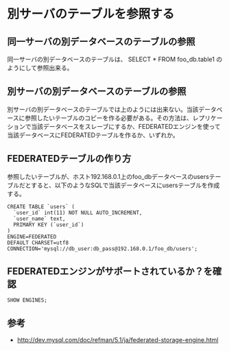 ﻿# 別サーバのテーブルを参照する

## 同一サーバの別データベースのテーブルの参照
同一サーバの別データベースのテーブルは、 SELECT * FROM foo_db.table1 のようにして参照出来る。

## 別サーバの別データベースのテーブルの参照
別サーバの別データベースのテーブルでは上のようには出来ない。当該データベースに参照したいテーブルのコピーを作る必要がある。その方法は、レプリケーションで当該データベースをスレーブにするか、FEDERATEDエンジンを使って当該データベースにFEDERATEDテーブルを作るか、いずれか。

## FEDERATEDテーブルの作り方
参照したいテーブルが、ホスト192.168.0.1上のfoo_dbデータベースのusersテーブルだとすると、以下のようなSQLで当該データベースにusersテーブルを作成する。

```clike
CREATE TABLE `users` (
  `user_id` int(11) NOT NULL AUTO_INCREMENT,
  `user_name` text,
  PRIMARY KEY (`user_id`)
) 
ENGINE=FEDERATED  
DEFAULT CHARSET=utf8 
CONNECTION='mysql://db_user:db_pass@192.168.0.1/foo_db/users';
```

## FEDERATEDエンジンがサポートされているか？を確認

```clike
SHOW ENGINES;
```

## 参考

- http://dev.mysql.com/doc/refman/5.1/ja/federated-storage-engine.html
